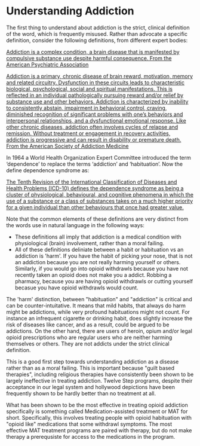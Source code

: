 # Understanding Addiction

The first thing to understand about addiction is the strict, clinical definition of the word, which is frequently misused. Rather than advocate a specific definition, consider the following definitions, from different expert bodies:

[Addiction is a complex condition, a brain disease that is manifested by compulsive substance use despite harmful consequence. From the American Psychiatric Association](https://www.psychiatry.org/patients-families/addiction/what-is-addiction)

[Addiction is a primary, chronic disease of brain reward, motivation, memory and related circuitry. Dysfunction in these circuits leads to characteristic biological, psychological, social and spiritual manifestations. This is reflected in an individual pathologically pursuing reward and/or relief by substance use and other behaviors. Addiction is characterized by inability to consistently abstain, impairment in behavioral control, craving, diminished recognition of significant problems with one’s behaviors and interpersonal relationships, and a dysfunctional emotional response. Like other chronic diseases, addiction often involves cycles of relapse and remission. Without treatment or engagement in recovery activities, addiction is progressive and can result in disability or premature death. From the American Society of Addiction Medicine](https://www.asam.org/resources/definition-of-addiction)

In 1964 a World Health Organization Expert Committee introduced the term ‘dependence’ to replace the terms ‘addiction’ and ‘habituation’. Now the define  dependence syndrome as:

[The Tenth Revision of the International Classification of Diseases and Health Problems (ICD-10) defines the dependence syndrome as being a cluster of physiological, behavioural, and cognitive phenomena in which the use of a substance or a class of substances takes on a much higher priority for a given individual than other behaviours that once had greater value.](http://www.who.int/substance_abuse/terminology/definition1/en/)

Note that the common elements of these definitions are very distinct from the words use in natural language in the following ways:

* These definitions all imply that addiction is a medical condition with physiological (brain) involvement, rather than a moral failing. 
* All of these definitions deliniate between a habit or habituation vs an addiction is 'harm'. If you have the habit of picking your nose, that is not an addiction because you are not really harming yourself or others. Similarly, if you would go into opioid withdrawls because you have not recently taken an opioid does not make you a addict. Robbing a pharmacy, because you are having opioid withdrawls or cutting yourself becasue you have opioid withdrawls would count. 

The 'harm' distinction, between "habituation" and "addiction" is critical and can be counter-intuitative.  It means that mild habits, that always do harm might be addictions, while very profound habituations might not count.  For instance an infrequent cigarette or drinking habit, does slightly increase the risk of diseases like cancer, and as a result, could be argued to be addictions. On the other hand, there are users of heroin, opium and/or legal opioid prescriptions who are regular users who are neither harming themselves or others. They are not addicts under the strict clinical definition. 

This is a good first step towards understanding addiction as a disease rather than as a moral failing. This is important because "guilt based therapies", including religious therapies have consistently been shown to be largely ineffective in treating addiction. Twelve Step programs, despite their acceptance in our legal system and hollywood depictions have been frequently shown to be hardly better than no treatment at all. 

What has been shown to be the most effective in treating opioid addiction specifically is something called Medication-assisted treatment or MAT for short. Specifically, this involves treating people with opioid habituation with "opioid like" medications that some withdrawl symptoms. The most effective MAT treatment programs are paired with therapy, but do not make therapy a prerequsiste for access to the medications in the program. 












